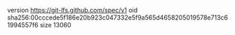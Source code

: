 version https://git-lfs.github.com/spec/v1
oid sha256:00cccede5f186e20b923c047332e5f9a565d4658205019578e713c61994557f6
size 13060
